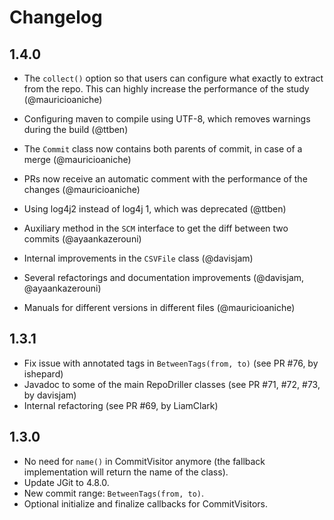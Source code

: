 # Changelog

## 1.4.0

- The `collect()` option so that users can configure what exactly to 
extract from the repo. This can highly increase the performance
of the study (@mauricioaniche)

- Configuring maven to compile using UTF-8, which removes warnings
during the build (@ttben)

- The `Commit` class now contains both parents of commit, in case of 
a merge (@mauricioaniche)

- PRs now receive an automatic comment with the performance of the
changes (@mauricioaniche)

- Using log4j2 instead of log4j 1, which was deprecated (@ttben)

- Auxiliary method in the `SCM` interface to get the diff between
two commits (@ayaankazerouni)

- Internal improvements in the `CSVFile` class (@davisjam)

- Several refactorings and documentation improvements (@davisjam, @ayaankazerouni)

- Manuals for different versions in different files (@mauricioaniche)

## 1.3.1

- Fix issue with annotated tags in `BetweenTags(from, to)` (see PR #76, by ishepard)
- Javadoc to some of the main RepoDriller classes (see PR #71, #72, #73, by davisjam)
- Internal refactoring (see PR #69, by LiamClark)

## 1.3.0

- No need for `name()` in CommitVisitor anymore (the fallback implementation will return the name of the class).
- Update JGit to 4.8.0.
- New commit range: `BetweenTags(from, to)`.
- Optional initialize and finalize callbacks for CommitVisitors.